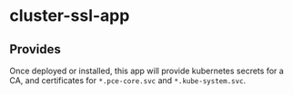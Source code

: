 # cluster-ssl-app

## Provides

Once deployed or installed, this app will provide kubernetes secrets for a CA, and certificates for `*.pce-core.svc` and `*.kube-system.svc`.


